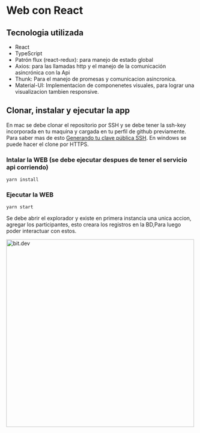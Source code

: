 # Web con React

## Tecnologia utilizada
- React
- TypeScript
- Patrón flux (react-redux): para manejo de estado global
- Axios: para las llamadas http y el manejo de la comunicación asincrónica con la Api
- Thunk: Para el manejo de promesas y comunicacion asincronica.
- Material-UI: Implementacion de componenetes visuales, para lograr una visualizacion tambien responsive.


## Clonar, instalar y ejecutar la app

En mac se debe clonar el repositorio por SSH y se debe tener la ssh-key incorporada en tu maquina y cargada en tu perfil de github previamente.
Para saber mas de esto [Generando tu clave pública SSH](https://git-scm.com/book/es/v2/Git-en-el-Servidor-Generando-tu-clave-p%C3%BAblica-SSH).
En windows se puede hacer el clone por HTTPS.


### Intalar la WEB (se debe ejecutar despues de tener el servicio api corriendo)
`yarn install`

### Ejecutar la WEB
`yarn start`

Se debe abrir el explorador y existe en primera instancia una unica accion, agregar los participantes, esto creara los registros en la BD,Para luego poder interactuar con estos.
<p>
<img height="auto" width="500" src="https://user-images.githubusercontent.com/12037109/216634551-50425384-9a1e-4dcd-afd7-61701f69c693.png" alt="bit.dev" title="Home" loading="lazy" />
</p>



